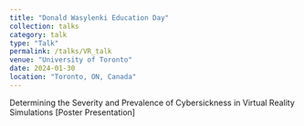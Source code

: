 ```yaml
---
title: "Donald Wasylenki Education Day"
collection: talks
category: talk
type: "Talk"
permalink: /talks/VR_talk
venue: "University of Toronto"
date: 2024-01-30
location: "Toronto, ON, Canada"
---
```


Determining the Severity and Prevalence of Cybersickness in Virtual Reality Simulations [Poster Presentation]
